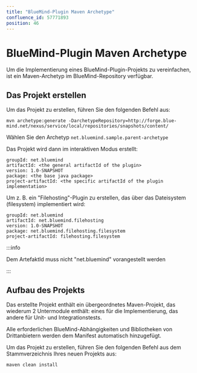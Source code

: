 ```yaml
---
title: "BlueMind-Plugin Maven Archetype"
confluence_id: 57771893
position: 46
---
```

# BlueMind-Plugin Maven Archetype


Um die Implementierung eines BlueMind-Plugin-Projekts zu vereinfachen, ist ein Maven-Archetyp im BlueMind-Repository verfügbar.

## Das Projekt erstellen

Um das Projekt zu erstellen, führen Sie den folgenden Befehl aus:


```
mvn archetype:generate -DarchetypeRepository=http://forge.blue-mind.net/nexus/service/local/repositories/snapshots/content/
```


Wählen Sie den Archetyp `net.bluemind.sample.parent-archetype`

Das Projekt wird dann im interaktiven Modus erstellt:


```
groupId: net.bluemind
artifactId: <the general artifactId of the plugin>
version: 1.0-SNAPSHOT
package: <the base java package>
project-artifactId: <the specific artifactId of the plugin implementation>
```


Um z. B. ein "Filehosting"-Plugin zu erstellen, das über das Dateisystem (filesystem) implementiert wird:


```
groupId: net.bluemind
artifactId: net.bluemind.filehosting
version: 1.0-SNAPSHOT
package: net.bluemind.filehosting.filesystem
project-artifactId: filehosting.filesystem
```


:::info

Dem ArtefaktId muss nicht "net.bluemind" vorangestellt werden

:::

## Aufbau des Projekts

Das erstellte Projekt enthält ein übergeordnetes Maven-Projekt, das wiederum 2 Untermodule enthält: eines für die Implementierung, das andere für Unit- und Integrationstests.

Alle erforderlichen BlueMind-Abhängigkeiten und Bibliotheken von Drittanbietern werden dem Manifest automatisch hinzugefügt.

Um das Projekt zu erstellen, führen Sie den folgenden Befehl aus dem Stammverzeichnis Ihres neuen Projekts aus:


```
maven clean install
```


